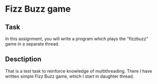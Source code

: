 # Fizz Buzz game
## Task
In this assignment, you will write a program which plays the "fizzbuzz" game in a separate thread.

## Desctiption
That is a test task to reinforce knowledge of multithreading. There I have written simple Fizz Buzz game, which I start in daughter thread.